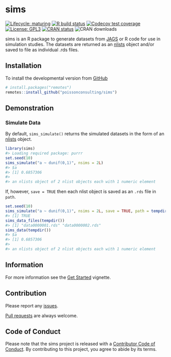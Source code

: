 
<!-- README.md is generated from README.Rmd. Please edit that file -->

# sims

<!-- badges: start -->

[![Lifecycle:
maturing](https://img.shields.io/badge/lifecycle-maturing-blue.svg)](https://www.tidyverse.org/lifecycle/#maturing)
[![R build
status](https://github.com/poissonconsulting/sims/workflows/R-CMD-check/badge.svg)](https://github.com/poissonconsulting/sims/actions)
[![Codecov test
coverage](https://codecov.io/gh/poissonconsulting/sims/branch/master/graph/badge.svg)](https://codecov.io/gh/poissonconsulting/sims?branch=master)
[![License:
GPL3](https://img.shields.io/badge/License-GPL3-blue.svg)](https://www.gnu.org/licenses/gpl-3.0.html)
[![CRAN
status](https://www.r-pkg.org/badges/version/sims)](https://cran.r-project.org/package=sims)
![CRAN downloads](http://cranlogs.r-pkg.org/badges/sims)
<!-- badges: end -->

sims is an R package to generate datasets from
[JAGS](http://mcmc-jags.sourceforge.net) or R code for use in simulation
studies. The datasets are returned as an
[nlists](https://github.com/poissonconsulting/nlist) object and/or saved
to file as individual .rds files.

## Installation

To install the developmental version from
[GitHub](https://github.com/poissonconsulting/sims)

``` r
# install.packages("remotes")
remotes::install_github("poissonconsulting/sims")
```

## Demonstration

### Simulate Data

By default, `sims_simulate()` returns the simulated datasets in the form
of an [nlists](https://github.com/poissonconsulting/nlist) object.

``` r
library(sims)
#> Loading required package: purrr
set.seed(10)
sims_simulate("a ~ dunif(0,1)", nsims = 2L)
#> $a
#> [1] 0.6857306
#> 
#> an nlists object of 2 nlist objects each with 1 numeric element
```

If, however, `save = TRUE` then each nlist object is saved as an `.rds`
file in `path`.

``` r
set.seed(10)
sims_simulate("a ~ dunif(0,1)", nsims = 2L, save = TRUE, path = tempdir(), exists = NA)
#> [1] TRUE
sims_data_files(tempdir())
#> [1] "data0000001.rds" "data0000002.rds"
sims_data(tempdir())
#> $a
#> [1] 0.6857306
#> 
#> an nlists object of 2 nlist objects each with 1 numeric element
```

## Information

For more information see the [Get
Started](https://poissonconsulting.github.io/sims/articles/sims.html)
vignette.

## Contribution

Please report any
[issues](https://github.com/poissonconsulting/sims/issues).

[Pull requests](https://github.com/poissonconsulting/sims/pulls) are
always welcome.

## Code of Conduct

Please note that the sims project is released with a [Contributor Code
of
Conduct](https://contributor-covenant.org/version/2/0/CODE_OF_CONDUCT.html).
By contributing to this project, you agree to abide by its terms.
